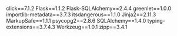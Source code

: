 click==7.1.2
Flask==1.1.2
Flask-SQLAlchemy==2.4.4
greenlet==1.0.0
importlib-metadata==3.7.3
itsdangerous==1.1.0
Jinja2==2.11.3
MarkupSafe==1.1.1
psycopg2==2.8.6
SQLAlchemy==1.4.0
typing-extensions==3.7.4.3
Werkzeug==1.0.1
zipp==3.4.1
